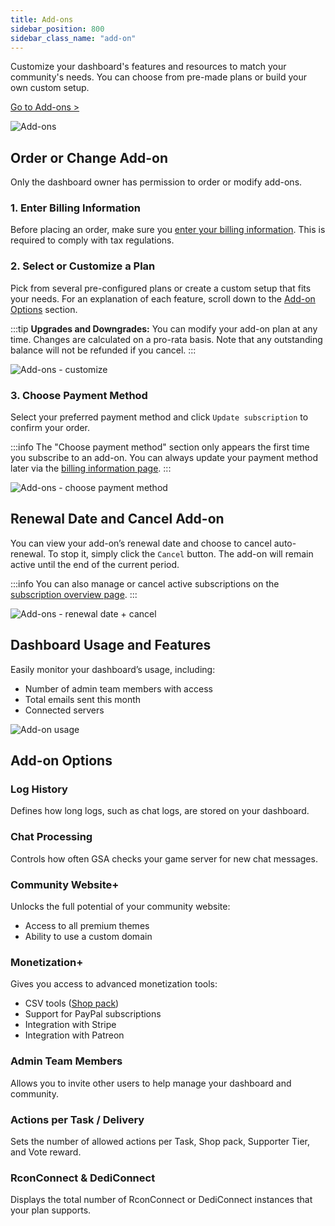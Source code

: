 ```yaml
---
title: Add-ons
sidebar_position: 800
sidebar_class_name: "add-on"
---
```


Customize your dashboard's features and resources to match your community's needs. You can choose from pre-made plans or build your own custom setup.

[Go to Add-ons >](https://dash.gameserverapp.com/configure/add-on)

![Add-ons](/img/dashboard/addon/addon_overview.jpg)

## Order or Change Add-on

Only the dashboard owner has permission to order or modify add-ons.

### 1. Enter Billing Information

Before placing an order, make sure you [enter your billing information](/dashboard/account#billing-information). This is required to comply with tax regulations.

### 2. Select or Customize a Plan

Pick from several pre-configured plans or create a custom setup that fits your needs. For an explanation of each feature, scroll down to the [Add-on Options](#add-on-options) section.

:::tip
**Upgrades and Downgrades:** You can modify your add-on plan at any time. Changes are calculated on a pro-rata basis. Note that any outstanding balance will not be refunded if you cancel.
:::

![Add-ons - customize](/img/dashboard/addon/addon_customize.jpg)

### 3. Choose Payment Method

Select your preferred payment method and click `Update subscription` to confirm your order.

:::info
The "Choose payment method" section only appears the first time you subscribe to an add-on. You can always update your payment method later via the [billing information page](/dashboard/account#billing-information).
:::

![Add-ons - choose payment method](/img/dashboard/addon/addon_order_payment_method.jpg)

## Renewal Date and Cancel Add-on

You can view your add-on’s renewal date and choose to cancel auto-renewal. To stop it, simply click the `Cancel` button. The add-on will remain active until the end of the current period.

:::info
You can also manage or cancel active subscriptions on the [subscription overview page](/dashboard/account#your-subscriptions).
:::

![Add-ons - renewal date + cancel](/img/dashboard/addon/addon_cancel_renew_info.jpg)

## Dashboard Usage and Features

Easily monitor your dashboard’s usage, including:

- Number of admin team members with access
- Total emails sent this month
- Connected servers

![Add-on usage](/img/dashboard/addon/addon_usage.jpg)

## Add-on Options

### Log History

Defines how long logs, such as chat logs, are stored on your dashboard.

### Chat Processing

Controls how often GSA checks your game server for new chat messages.

### Community Website+

Unlocks the full potential of your community website:

- Access to all premium themes
- Ability to use a custom domain

### Monetization+

Gives you access to advanced monetization tools:

- CSV tools ([Shop pack](/dashboard/monetization/shop_packs#csv-tools))
- Support for PayPal subscriptions
- Integration with Stripe
- Integration with Patreon

### Admin Team Members

Allows you to invite other users to help manage your dashboard and community.

### Actions per Task / Delivery

Sets the number of allowed actions per Task, Shop pack, Supporter Tier, and Vote reward.

### RconConnect & DediConnect

Displays the total number of RconConnect or DediConnect instances that your plan supports.
